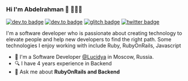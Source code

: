 ### Hi I'm Abdelrahman 👋 👨🏻‍💻
<!--
[![twitter badge](https://img.shields.io/badge/twitter-@abdelrahman_hsn-%231FA1F1?style=flat&logo=twitter&logoColor=white)](https://twitter.com/abdelrahman_hsn)
-->
[![dev.to badge](https://img.shields.io/badge/gitlab-abdelrahmanhsn-orange?style=flat&logo=gitlab)](https://gitlab.com/abdelrahmanhsn)
[![dev.to badge](https://img.shields.io/badge/linkedin-abdelrahmanhsn-%230177B5?style=flat&logo=linkedin)](https://www.linkedin.com/in/abd-el-rahman-hsn)
[![glitch badge](https://img.shields.io/badge/facebook-abdelrahmanhsn-%230177B5?style=flat&logo=facebook)](https://www.facebook.com/abdelrahmanhsn)
[![twitter badge](https://img.shields.io/badge/instagram-@abdelrahman.hsn-%23E4415F?style=flat&logo=instagram&logoColor=white)](https://www.instagram.com/abdelrahman.hsn)

I'm a software developer who is passionate about creating technology to elevate people and help new developers to find the right path. Some technologies I enjoy working with include Ruby, RubyOnRails, Javascript

- 🔭 I'm a Software Developer [@Lucidya](https://lucidya.com/) in Moscow, Russia.
- 🔍 I have 4 years experience in Backend
- 💬 Ask me about **RubyOnRails and Backend**
